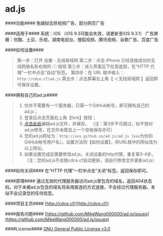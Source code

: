ad.js
=================

####功能####
免越狱去除视频广告、部分网页广告

####适用于####
系统：iOS （iOS 9.3可能会失效，请更新至iOS 9.3.1）
广告屏蔽：优酷、土豆、乐视、湖南电视台、搜狐视频、腾讯视频、谷歌广告、百度广告

####如何设置####
>第一步：打开 设置 - 无线局域网
>第二步：点击 iPhone 已经连接成功的无线网络名称右侧的 ⓘ 按钮
>第三步：进入界面后下拉至底部，在“HTTP 代理”一栏中点击“自动”标签。
>第四步：在 URL 框中输入：`http://cdce.cf/ad.js`
>第五步：点击屏幕左上角【 ＜无线局域网 】返回即可保存设置。

####拥有自己的ad.js####
>1. 你并不需要有一个服务器，只需一个GitHub帐号，即可拥有自己的ad.js；
>2. 登录后点击页面右上角【fork】按钮；
>3. [点击此处](../../edit/gh-pages/ad.js)编辑ad.js文件，并保存。
>（注：第3步不可跳过，如不想对ad.js修改，在文件末尾加上一个空格保存亦可）
>4. 您的ad.js网址为：`http://xxx.github.io/ad.js/ad.js`（`xxx`为你的GitHub帐号用户名）。设置方法同【如何设置】，将URL框中的网址改为以上网址。
>5. 如果设置完成后需要修改ad.js，关闭设备的http代理，重复第3-4步。
>（注：您的ad.js不会随cdce.cf自动更新，请自行修改文件更新ad.js）

####如何关闭####
在“HTTP 代理”一栏中点击“关闭”标签。返回保存即可。

####原理####
通过无效的代理服务器访问ad.js里包含的域名，返回404状态码。对于未被ad.js包含的域名将采用直连的方式连接，不会经过代理服务器。本站不会记录您的任何信息。

####项目主页####
[http://cdce.cf/](http://cdce.cf/)

####报告问题####
[https://github.com/MikeWang000000/ad.js/issues](https://github.com/MikeWang000000/ad.js/issues)

####License####
[GNU General Public License v3.0](http://www.gnu.org/licenses/gpl-3.0.html)
